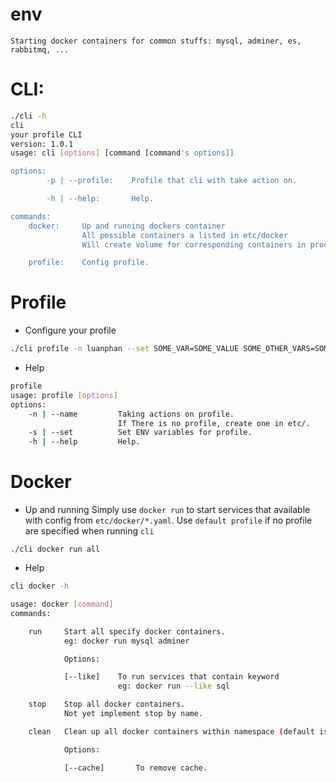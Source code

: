 # env
`
Starting docker containers for common stuffs: mysql, adminer, es, rabbitmq, ...
`

# CLI:
```bash
./cli -h
cli
your profile CLI
version: 1.0.1
usage: cli [options] [command [command's options]]

options:
        -p | --profile:    Profile that cli with take action on.

        -h | --help:       Help.

commands:
    docker:     Up and running dockers container
                All possible containers a listed in etc/docker
                Will create volume for corresponding containers in proc/<ENV>/docker

    profile:    Config profile.
```

# Profile
* Configure your profile
```bash
./cli profile -n luanphan --set SOME_VAR=SOME_VALUE SOME_OTHER_VARS=SOME_OTHER_VALUE
```

* Help
```bash
profile
usage: profile [options]
options:
    -n | --name         Taking actions on profile.
                        If There is no profile, create one in etc/.
    -s | --set          Set ENV variables for profile.
    -h | --help         Help.
```

# Docker
* Up and running
Simply use `docker run` to start services that available with config from `etc/docker/*.yaml`. Use `default profile` if no profile are specified when running `cli`

```
./cli docker run all
```

* Help
```bash
cli docker -h

usage: docker [command]
commands:

    run     Start all specify docker containers.
            eg: docker run mysql adminer

            Options:

            [--like]    To run services that contain keyword
                        eg: docker run --like sql

    stop    Stop all docker containers.
            Not yet implement stop by name.

    clean   Clean up all docker containers within namespace (default is work_<ENV>).

            Options:

            [--cache]       To remove cache.
```
